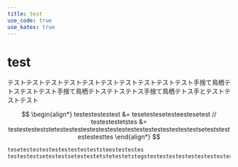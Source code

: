 ```yaml
---
title: test
use_code: true
use_katex: true
---
```


# test
テストテストテストテストテストテストテストテストテストテスト手捨て鳥栖テトステストテスト手捨て鳥栖テトステトステトス手捨て鳥栖テトス手とテストテストテスト

$$
\begin{align*}
testestestestest &= tesetestesetesteestesetest //
testestestetstes &= testestesteststetestestestestestestestestestestestestestestestestseteststestestestesttes
\end{align*}
$$

```python
tesetestestestestestestesteststeestestestes
testestestsetestestsetestestetstetestetstegstestestestestestestestestestestestestsetetestsetestestestsetest
```